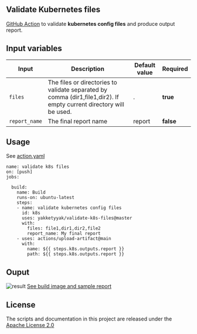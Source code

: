 ## Validate Kubernetes files

[GitHub Action](https://github.com/features/actions) to validate **kubernetes config files** and produce output report.

## Input variables

Input | Description | Default value | Required
------------ | ------------- | ------------- | -------------
`files` | The files or directories to validate separated by comma (dir1,file1,dir2). If empty current directory will be used. | . | **true**
`report_name` | The final report name | report | **false**

## Usage

See [action.yaml](https://github.com/yakketyyak/validate-k8s-files/blob/master/action.yaml)

```
name: validate k8s files
on: [push]
jobs:

  build:
    name: Build
    runs-on: ubuntu-latest
    steps:
    - name: validate kubernetes config files
      id: k8s
      uses: yakketyyak/validate-k8s-files@master
      with:
        files: file1,dir1,dir2,file2
        report_name: My final report
    - uses: actions/upload-artifact@main
      with:
        name: ${{ steps.k8s.outputs.report }}
        path: ${{ steps.k8s.outputs.report }}
```

## Ouput

![result](https://github.com/yakketyyak/validate-k8s-files/blob/master/output/view_icon.png) [See build image and sample report](https://github.com/yakketyyak/validate-k8s-files/blob/master/output)

## License

The scripts and documentation in this project are released under the [Apache License 2.0](https://github.com/yakketyyak/validate-k8s-files/blob/master/LICENSE)

